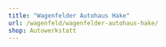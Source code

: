 ```yaml
---
title: "Wagenfelder Autohaus Hake"
url: /wagenfeld/wagenfelder-autohaus-hake/
shop: Autowerkstatt
---
```

